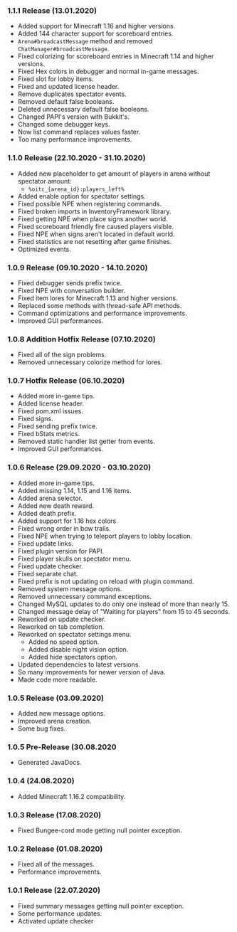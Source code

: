 ### 1.1.1 Release (13.01.2020)
* Added support for Minecraft 1.16 and higher versions.
* Added 144 character support for scoreboard entries.
* `Arena#broadcastMessage` method and removed `ChatManager#broadcastMessage`.
* Fixed colorizing for scoreboard entries in Minecraft 1.14 and higher versions.
* Fixed Hex colors in debugger and normal in-game messages.
* Fixed slot for lobby items.
* Fixed and updated license header.
* Remove duplicates spectator events.
* Removed default false booleans.
* Deleted unnecessary default false booleans.
* Changed PAPI's version with Bukkit's.
* Changed some debugger keys.
* Now list command replaces values faster.
* Too many performance improvements.

### 1.1.0 Release (22.10.2020 - 31.10.2020)
* Added new placeholder to get amount of players in arena without spectator amount:
  * `%oitc_{arena_id}:players_left%`
* Added enable option for spectator settings.
* Fixed possible NPE when registering commands.
* Fixed broken imports in InventoryFramework library.
* Fixed getting NPE when place signs another world.
* Fixed scoreboard friendly fire caused players visible.
* Fixed NPE when signs aren't located in default world.
* Fixed statistics are not resetting after game finishes.
* Optimized events.

### 1.0.9 Release (09.10.2020 - 14.10.2020)
* Fixed debugger sends prefix twice.
* Fixed NPE with conversation builder.
* Fixed item lores for Minecraft 1.13 and higher versions.
* Replaced some methods with thread-safe API methods.
* Command optimizations and performance improvements.
* Improved GUI performances.

### 1.0.8 Addition Hotfix Release (07.10.2020)
* Fixed all of the sign problems.
* Removed unnecessary colorize method for lores.

### 1.0.7 Hotfix Release (06.10.2020)
* Added more in-game tips.
* Added license header.
* Fixed pom.xml issues.
* Fixed signs.
* Fixed sending prefix twice.
* Fixed bStats metrics.
* Removed static handler list getter from events. 
* Improved GUI performances.

### 1.0.6 Release (29.09.2020 - 03.10.2020)
* Added more in-game tips.
* Added missing 1.14, 1.15 and 1.16 items.
* Added arena selector.
* Added new death reward.
* Added death prefix.
* Added support for 1.16 hex colors
* Fixed wrong order in bow trails.
* Fixed NPE when trying to teleport players to lobby location.
* Fixed update links.
* Fixed plugin version for PAPI.
* Fixed player skulls on spectator menu.
* Fixed update checker.
* Fixed separate chat.
* Fixed prefix is not updating on reload with plugin command.
* Removed system message options.
* Removed unnecessary command exceptions.
* Changed MySQL updates to do only one instead of more than nearly 15.
* Changed message delay of "Waiting for players" from 15 to 45 seconds.
* Reworked on update checker.
* Reworked on tab completion.
* Reworked on spectator settings menu.
  * Added no speed option.
  * Added disable night vision option.
  * Added hide spectators option.
* Updated dependencies to latest versions.
* So many improvements for newer version of Java.
* Made code more readable.

### 1.0.5 Release (03.09.2020)
* Added new message options.
* Improved arena creation.
* Some bug fixes.

### 1.0.5 Pre-Release (30.08.2020
* Generated JavaDocs.

### 1.0.4 (24.08.2020)
* Added Minecraft 1.16.2 compatibility.

### 1.0.3 Release (17.08.2020)
* Fixed Bungee-cord mode getting null pointer exception.

### 1.0.2 Release (01.08.2020)
* Fixed all of the messages.
* Performance improvements.

### 1.0.1 Release (22.07.2020)
* Fixed summary messages getting null pointer exception.
* Some performance updates.
* Activated update checker